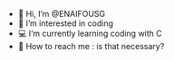 - 👋 Hi, I’m @ENAIFOUSG
- 👀 I’m interested in coding
- 💻 I’m currently learning coding with C
- 📩 How to reach me : is that necessary? 



